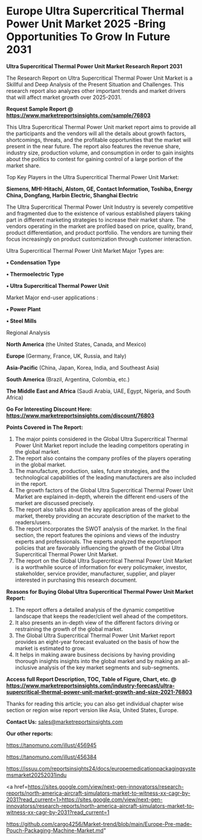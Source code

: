  # Europe Ultra Supercritical Thermal Power Unit Market 2025 -Bring Opportunities To Grow In Future 2031

<strong>Ultra Supercritical Thermal Power Unit Market Research Report 2031</strong>

The Research Report on Ultra Supercritical Thermal Power Unit Market is a Skillful and Deep Analysis of the Present Situation and Challenges. This research report also analyzes other important trends and market drivers that will affect market growth over 2025-2031.

<strong>Request Sample Report @ <a href=https://www.marketreportsinsights.com/sample/76803>https://www.marketreportsinsights.com/sample/76803</a></strong>

This Ultra Supercritical Thermal Power Unit market report aims to provide all the participants and the vendors will all the details about growth factors, shortcomings, threats, and the profitable opportunities that the market will present in the near future. The report also features the revenue share, industry size, production volume, and consumption in order to gain insights about the politics to contest for gaining control of a large portion of the market share.

Top Key Players in the Ultra Supercritical Thermal Power Unit Market:

<strong>Siemens, MHI-Hitachi, Alstom, GE, Contact Information, Toshiba, Energy China, Dongfang, Harbin Electric, Shanghai Electric</strong>

The Ultra Supercritical Thermal Power Unit Industry is severely competitive and fragmented due to the existence of various established players taking part in different marketing strategies to increase their market share. The vendors operating in the market are profiled based on price, quality, brand, product differentiation, and product portfolio. The vendors are turning their focus increasingly on product customization through customer interaction.

Ultra Supercritical Thermal Power Unit Market Major Types are:

<strong>• Condensation Type

• Thermoelectric Type

• Ultra Supercritical Thermal Power Unit</strong>

Market Major end-user applications :

<strong>• Power Plant

• Steel Mills</strong>

Regional Analysis

</u><strong><b>North America</b></strong> (the United States, Canada, and Mexico)

<strong><b>Europe </b></strong>(Germany, France, UK, Russia, and Italy)

<strong><b>Asia-Pacific</b></strong> (China, Japan, Korea, India, and Southeast Asia)

<strong><b>South America</b></strong> (Brazil, Argentina, Colombia, etc.)

<strong><b>The Middle East and Africa</b></strong> (Saudi Arabia, UAE, Egypt, Nigeria, and South Africa)

<strong>Go For Interesting Discount Here: <a href=https://www.marketreportsinsights.com/discount/76803>https://www.marketreportsinsights.com/discount/76803</a></strong>

<strong>Points Covered in The Report:</strong>
<ol>
  <li>The major points considered in the Global Ultra Supercritical Thermal Power Unit Market report include the leading competitors operating in the global market.</li>
  <li>The report also contains the company profiles of the players operating in the global market.</li>
  <li>The manufacture, production, sales, future strategies, and the technological capabilities of the leading manufacturers are also included in the report.</li>
  <li>The growth factors of the Global Ultra Supercritical Thermal Power Unit Market are explained in-depth, wherein the different end-users of the market are discussed precisely.</li>
  <li>The report also talks about the key application areas of the global market, thereby providing an accurate description of the market to the readers/users.</li>
  <li>The report incorporates the SWOT analysis of the market. In the final section, the report features the opinions and views of the industry experts and professionals. The experts analyzed the export/import policies that are favorably influencing the growth of the Global Ultra Supercritical Thermal Power Unit Market.</li>
  <li>The report on the Global Ultra Supercritical Thermal Power Unit Market is a worthwhile source of information for every policymaker, investor, stakeholder, service provider, manufacturer, supplier, and player interested in purchasing this research document.</li>
</ol>
<strong>Reasons for Buying Global Ultra Supercritical Thermal Power Unit Market Report:</strong>

<ol>
  <li>The report offers a detailed analysis of the dynamic competitive landscape that keeps the reader/client well ahead of the competitors.</li>
  <li>It also presents an in-depth view of the different factors driving or restraining the growth of the global market.</li>
  <li>The Global Ultra Supercritical Thermal Power Unit Market report provides an eight-year forecast evaluated on the basis of how the market is estimated to grow.</li>
  <li>It helps in making aware business decisions by having providing thorough insights insights into the global market and by making an all-inclusive analysis of the key market segments and sub-segments.</li>
</ol>
<strong>Access full Report Description, TOC, Table of Figure, Chart, etc. @ <a href=https://www.marketreportsinsights.com/industry-forecast/ultra-supercritical-thermal-power-unit-market-growth-and-size-2021-76803>https://www.marketreportsinsights.com/industry-forecast/ultra-supercritical-thermal-power-unit-market-growth-and-size-2021-76803</a></strong>


Thanks for reading this article; you can also get individual chapter wise section or region wise report version like Asia, United States, Europe.

<strong>Contact Us:</strong>
sales@marketreportsinsights.com

<strong>Our other reports:</strong>

<a href=https://tanomuno.com/illust/456945>https://tanomuno.com/illust/456945</a>

<a href=https://tanomuno.com/illust/456384>https://tanomuno.com/illust/456384</a>

<a href=https://issuu.com/reportsinsights24/docs/europemedicationpackagingsystemsmarket20252031indu>https://issuu.com/reportsinsights24/docs/europemedicationpackagingsystemsmarket20252031indu</a>

<a href=https://sites.google.com/view/next-gen-innovatorss/research-reports/north-america-aircraft-simulators-market-to-witness-xx-cagr-by-2031?read_current=1>https://sites.google.com/view/next-gen-innovatorss/research-reports/north-america-aircraft-simulators-market-to-witness-xx-cagr-by-2031?read_current=1</a>

<a href=https://github.com/cargo4256/Market-trend/blob/main/Europe-Pre-made-Pouch-Packaging-Machine-Market.md>https://github.com/cargo4256/Market-trend/blob/main/Europe-Pre-made-Pouch-Packaging-Machine-Market.md</a>"
